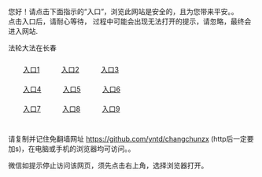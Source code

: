 您好！请点击下面指示的“入口”，浏览此网站是安全的，且为您带来平安。。 <br/>
点击入口后，请耐心等待， 过程中可能会出现无法打开的提示，请忽略，最终会进入网站. </br>

法轮大法在长春<br/>
<div style="padding:10px"><a style="margin:20px" target="_blank" href="https://d2fl7heydxgnru.cloudfront.net/2Qpsp?iotgmvrs" id="ccLink1" rel="nofollow">入口1</a> <a target="_blank" style="margin:20px" href="https://d2ftztgnkx6k8k.cloudfront.net/2Qpsp?tjhtwm" id="ccLink2" rel="nofollow">入口2</a> <a style="margin:20px" target="_blank" href="https://d7yw8qt6va6rk.cloudfront.net/2Qpsp?zfjjflvr" id="ccLink3" rel="nofollow">入口3</a></div>

<div style="padding:10px" ><a style="margin:20px" target="_blank" href="https://d2fl7heydxgnru.cloudfront.net/2Qpsp?iotgmvrs" id="ccLink4" rel="nofollow">入口4</a> <a style="margin:20px" href="https://d2ftztgnkx6k8k.cloudfront.net/2Qpsp?tjhtwm" target="_blank" id="ccLink5" rel="nofollow">入口5</a> <a style="margin:20px" href="https://d7yw8qt6va6rk.cloudfront.net/2Qpsp?zfjjflvr" target="_blank" id="ccLink6" rel="nofollow">入口6</a></div>

<div style="padding:10px"><a style="margin:20px" target="_blank" href="https://d2fl7heydxgnru.cloudfront.net/2Qpsp?iotgmvrs" id="ccLink7" rel="nofollow">入口7</a> <a style="margin:20px" href="https://d2ftztgnkx6k8k.cloudfront.net/2Qpsp?tjhtwm" target="_blank" id="ccLink8" rel="nofollow">入口8</a> <a style="margin:20px" target="_blank" href="https://d7yw8qt6va6rk.cloudfront.net/2Qpsp?zfjjflvr" id="ccLink9" rel="nofollow">入口9</a></div>

<br/>



请复制并记住免翻墙网址 https://github.com/yntd/changchunzx (http后一定要加s)，在电脑或手机的浏览器均可访问。。<br/>

微信如提示停止访问该网页，须先点击右上角，选择浏览器打开。
